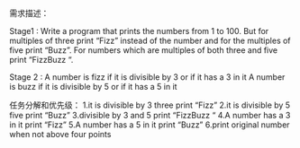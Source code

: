 需求描述：

Stage1 :
Write a program that prints the numbers from 1 to 100. 
But for multiples of three print “Fizz” instead of the number 
and for the multiples of five print “Buzz”. 
For numbers which are multiples of both three and five print “FizzBuzz “.

Stage 2 :
A number is fizz if it is divisible by 3 or if it has a 3 in it
A number is buzz if it is divisible by 5 or if it has a 5 in it
 
任务分解和优先级：
1.it is divisible by 3 three print “Fizz” 
2.it is divisible by 5 five print “Buzz”
3.divisible by 3 and 5 print “FizzBuzz “
4.A number has a 3 in it print “Fizz” 
5.A number has a 5 in it print “Buzz”
6.print original number when not above four points